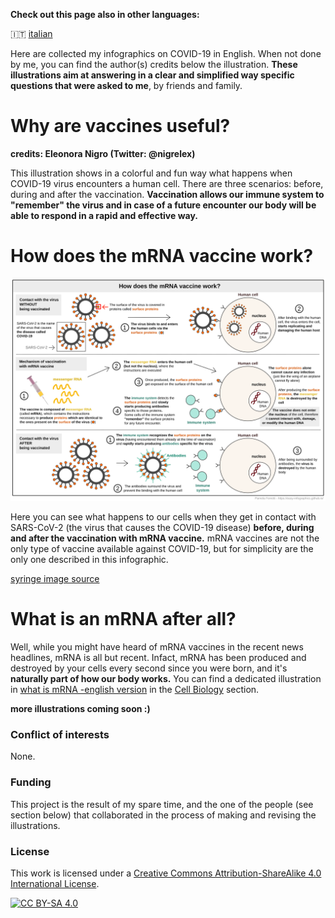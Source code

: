 
**Check out this page also in other languages:**

🇮🇹  [italian](../it/)

Here are collected my infographics on COVID-19 in English. When not done by me, you can find the author(s) credits below the illustration. 
**These illustrations aim at answering in a clear and simplified way specific questions that were asked to me**, by friends and family. 

# Why are vaccines useful?

**credits: Eleonora Nigro (Twitter: @nigrelex)**

This illustration shows in a colorful and fun way what happens when COVID-19 virus encounters a human cell. There are three scenarios: before, during and after the vaccination.
**Vaccination allows our immune system to "remember" the virus and in case of a future encounter our body will be able to respond in a rapid and effective way.** 

# How does the mRNA vaccine work?

![How does the mRNA vaccine work - english evrsion](images/vaccine.svg)

Here you can see what happens to our cells when they get in contact with SARS-CoV-2 (the virus that causes the COVID-19 disease) **before, during and after the vaccination with mRNA vaccine.**
mRNA vaccines are not the only type of vaccine available against COVID-19, but for simplicity are the only one described in this infographic.

[syringe image source](https://pixabay.com/users/janjf93-3084263/)

# What is an mRNA after all? 

Well, while you might have heard of mRNA vaccines in the recent news headlines, mRNA is all but recent. Infact, mRNA has been produced and destroyed by your cells every second since you were born, and it's **naturally part of how our body works.**
You can find a dedicated illustration in [what is mRNA -english version]() in the [Cell Biology]() section. 

**more illustrations coming soon :)**

### Conflict of interests

None.

### Funding

This project is the result of my spare time, and the one of the people (see section below) that collaborated in the process of making and revising the illustrations. 

### License
This work is licensed under a
[Creative Commons Attribution-ShareAlike 4.0 International License][cc-by-sa].

[![CC BY-SA 4.0][cc-by-sa-image]][cc-by-sa]

[cc-by-sa]: http://creativecommons.org/licenses/by-sa/4.0/
[cc-by-sa-image]: https://licensebuttons.net/l/by-sa/4.0/88x31.png
[cc-by-sa-shield]: https://img.shields.io/badge/License-CC%20BY--SA%204.0-lightgrey.svg
